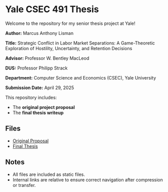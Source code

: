  # Yale CSEC 491 Thesis
 Welcome to the repository for my senior thesis project at Yale!
   <p><p\>
    <p><strong>Author:</strong> Marcus Anthony Lisman</p>
    <p><strong>Title:</strong> Strategic Conflict in Labor Market Separations: A Game-Theoretic Exploration of Hostility, Uncertainty, and
        Retention Decisions</p>
    <p><strong>Advisor:</strong> Professor W. Bentley MacLeod</p>
    <p><strong>DUS:</strong> Professor Philipp Strack</p>
    <p><strong>Department:</strong> Computer Science and Economics (CSEC), Yale University</p>
    <p><strong>Submission Date:</strong> April 29, 2025</p>

This repository includes:

- The **original project proposal**
- The **final thesis writeup**

## Files

- [Original Proposal](proposal.pdf)
- [Final Thesis](test.pdf)

## Notes
- All files are included as static files.
- Internal links are relative to ensure correct navigation after compression or transfer.

